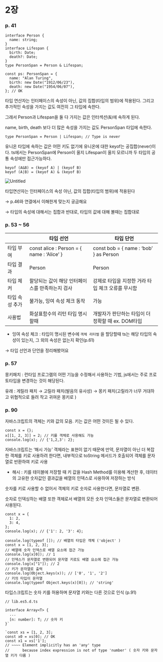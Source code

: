 # 2장

### p. 41

```tsx
interface Person {
  name: string;
}
interface Lifespan {
  birth: Date;
  death?: Date;
}
type PersonSpan = Person & Lifespan;

const ps: PersonSpan = {
  name: "Alan Turing",
  birth: new Date("1912/06/23"),
  death: new Date("1954/06/07"),
}; // OK
```

타입 연산자는 인터페이스의 속성이 아닌, 값의 집합(타입의 범위)에 적용된다. 그리고 추가적인 속성을 가지는 값도 여전히 그 타입에 속한다.

그래서 Person과 Lifespan을 둘 다 가지는 값은 인터섹션(&)에 속하게 된다.

name, birth, death 보다 더 많은 속성을 가지는 값도 PersonSpan 타입에 속한다.

```tsx
type PersonSpan = Person | Lifespan; // Type is never
```

유니온 타입에 속하는 값은 어떤 키도 없기에 유니온에 대한 keyof는 공집합(never)이다.
ts에서는 PersonSpan에 Person이 올지 Lifespan이 올지 모르니까 두 타입의 공통 속성에만 접근가능하다.

```tsx
keyof (A&B) = (keyof A) | (keyof B)
keyof (A|B) = (keyof A) & (keyof B)
```

![Untitled](%5B2%205%5D%20%E1%84%89%E1%85%B3%E1%84%90%E1%85%A5%E1%84%83%E1%85%B5%202%E1%84%8C%E1%85%A1%E1%86%BC%208cee6857aa1541c58564b721bdf1cff7/Untitled.png)

타입연산자는 인터페이스의 속성 아닌, 값의 집합(타입의 범위)에 적용된다

→ p.46와 연결에서 이해한게 맞는지 궁금해요

→ 타입의 속성에 대해서는 집합과 반대로, 타입의 값에 대해 볼때는 집합대로

### p. 53 ~ 56

|                | 타입 선언                                       | 타입 단언                                         |
| -------------- | ----------------------------------------------- | ------------------------------------------------- |
| 타입 부여      | const alice : Person = { name : ‘Alice’ }       | const bob = { name : ‘bob’ } as Person            |
| 타입 결과      | Person                                          | Person                                            |
| 타입 체커      | 할당되는 값이 해당 인터페이스를 만족하는지 검사 | 강제로 타입을 지정한 거라 타입 체크 오류를 무시함 |
| 타입 속성 추가 | 불가능, 잉여 속성 체크 동작                     | 가능                                              |
| 사용법         | 화살표함수의 리턴 타입 명시할때                 | 개발자가 판단하는 타입이 더 정확할 때 ex. DOM타입 |

- 잉여 속성 체크 : 타입이 명시된 변수에 `객체 리터럴` 을 할당할때 ts는 해당 타입의 속성이 있는지, 그 외의 속성은 없는지 확인(p.61)

→ 타입 선언과 단언을 정리해봤어요

### p. 57

몽키패치 : 런타임 프로그램의 어떤 기능을 수정해서 사용하는 기법, js에서는 주로 프로토타입을 변경하는 것이 해당된다.

유래 : 게릴라 패치 → 고릴라 패치(발음의 유사성) → 몽키 패치(고릴라가 너무 거대하고 위협적으로 들려 작고 귀여운 몽키로 )

### p. 90

자바스크립트의 객체는 키와 값의 모음. 키는 값은 어떤 것이든 될 수 있다.

```tsx
const x = {};
x[[1, 2, 3]] = 2; // 키를 객체로 사용해도 가능
console.log(x); // {'1,2,3': 2};
```

자바스크립트는 ‘해시 가능’ 객체라는 표현이 없기 때문에 만약, 문자열이 아닌 더 복잡한 객체를 키로 사용하려 한다면, 내부적으로 toString 메서드가 호출되어 객체를 문자열로 반환하여 키로 사용

- 해시 : 키를 테이블에 저장할 때 키 값을 Hash Method를 이용해 계산한 후, 데이터의 고유한 숫자값인 결과값을 배열의 인덱스로 사용하여 저장하는 방식

숫자를 키로 사용할 수 없어서 객체의 키로 숫자로 사용한다면, 문자열로 변환.

숫자로 인덱싱하는 배열 또한 객체로서 배열의 모든 숫자 인덱스들은 문자열로 변환되어 사용된다.

```tsx
const x = {
  1: 2,
  3: 4,
};
console.log(x); // {'1': 2, '3': 4};

console.log(typeof []); // 배열의 타입은 객체 ('object' )
const x = [1, 2, 3];
// 배열에 숫자 인덱스로 배열 요소에 접근 가능
console.log(x[0]); // 1
// 인덱스가 문자열로 변환되어 문자열 키로도 배열 요소에 접근 가능
console.log(x["1"]); // 2
// 키가 문자열로 출력
console.log(Object.keys(x)); // ['0', '1', '2']
// 키의 타입이 문자열
console.log(typeof Object.keys(x)[0]); // 'string'
```

타입스크립트는 숫자 키를 허용하며 문자열 키와는 다른 것으로 인식 (p.91)

```tsx
// lib.es5.d.ts

interface Array<T> {
  ...
  [n: number]: T; // 숫자 키
}`

`const xs = [1, 2, 3];
const x0 = xs[0]; // OK
const x1 = xs['1'];
// ~~~~ Element implicitly has an 'any' type
//      because index expression is not of type 'number' ( 숫자 키와 문자열 키가 다름 )
```
